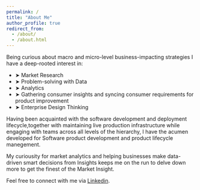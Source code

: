 ```yaml
---
permalink: /
title: "About Me"
author_profile: true
redirect_from: 
  - /about/
  - /about.html
---
```


Being curious about macro and micro-level business-impacting strategies I have a deep-rooted interest in:

* ➤ Market Research
* ➤ Problem-solving with Data
* ➤ Analytics
* ➤ Gathering consumer insights and syncing consumer requirements for product improvement
* ➤ Enterprise Design Thinking

Having been acquainted with the software development and deployment lifecycle,together with maintaining live production infrastructure while engaging with teams across all levels of the hierarchy, I have the acumen developed for Software product development and product lifecycle manegement.

My curiousity for market analytics and helping businesses make data-driven smart decisions from Insights keeps me on the run to delve down more to get the finest of the Market Insight.

Feel free to connect with me via [Linkedin](https://www.linkedin.com/in/saadat-irfan/).